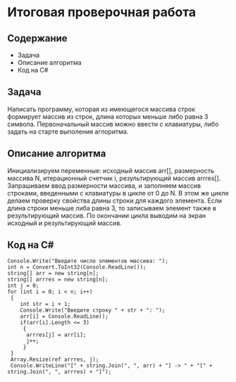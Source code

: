 # Итоговая проверочная работа

## Содержание
* Задача
* Описание алгоритма
* Код на C#

## Задача

Написать программу, которая из имеющегося массива строк формирует массив из строк, длина которых меньше либо равна 3 символа. Первоначальный массив можно ввести с клавиатуры, либо задать на старте выполения аглоритма.


## Описание алгоритма

Инициализируем переменные: исходный массив arr[], размерность массива N, итерационный счетчик i, результирующий массив arrres[]. Запрашиваем ввод размерности массива, и заполняем массив строками, введенными с клавиатуры в цикле от 0 до N. В этом же цикле делаем проверку свойства длины строки для каждого элемента. Если длина строки меньше либа равна 3, то записываем элемент также в результирующий массив. По окончании цикла выводим на экран исходный и результирующий массив.


## Код на C#

```
Console.Write("Введите число элементов массива: ");
int n = Convert.ToInt32(Console.ReadLine());
string[] arr = new string[n];
string[] arrres = new string[n];
int j = 0;
for (int i = 0; i < n; i++)
 {
    int str = i + 1;
    Console.Write("Введите строку " + str + ": ");
    arr[i] = Console.ReadLine();
    if(arr[i].Length <= 3) 
     {
      arrres[j] = arr[i];
      j++;
     }
 }
 Array.Resize(ref arrres, j);
 Console.WriteLine("[" + string.Join(", ", arr) + "] -> " + "[" + string.Join(", ", arrres) + "]");
```

